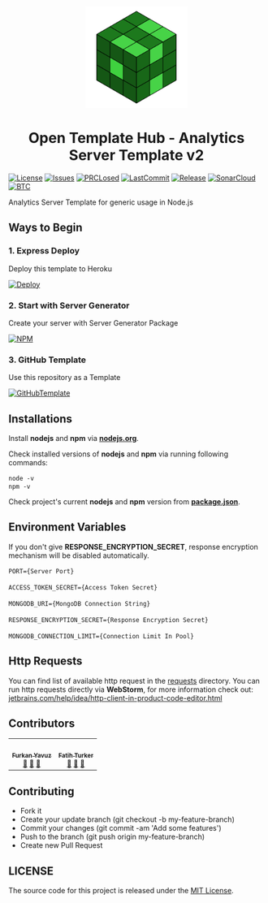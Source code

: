 <p align="center">
  <a href="https://www.linkedin.com/company/open-template-hub">
    <img src="https://github.com/open-template-hub/open-template-hub.github.io/blob/master/assets/logo/brand-logo.png?raw=true" alt="Logo" width=200>
  </a>
</p>

<h1 align="center">
Open Template Hub - Analytics Server Template v2
</h1>

[![License](https://img.shields.io/github/license/open-template-hub/analytics-server-template?color=43b043&style=for-the-badge)](LICENSE)
[![Issues](https://img.shields.io/github/issues/open-template-hub/analytics-server-template?color=43b043&style=for-the-badge)](https://github.com/open-template-hub/analytics-server-template/issues)
[![PRCLosed](https://img.shields.io/github/issues-pr-closed-raw/open-template-hub/analytics-server-template?color=43b043&style=for-the-badge)](https://github.com/open-template-hub/analytics-server-template/pulls?q=is%3Apr+is%3Aclosed)
[![LastCommit](https://img.shields.io/github/last-commit/open-template-hub/analytics-server-template?color=43b043&style=for-the-badge)](https://github.com/open-template-hub/analytics-server-template/commits/master)
[![Release](https://img.shields.io/github/release/open-template-hub/analytics-server-template?include_prereleases&color=43b043&style=for-the-badge)](https://github.com/open-template-hub/analytics-server-template/releases)
[![SonarCloud](https://img.shields.io/sonar/quality_gate/open-template-hub_analytics-server-template?server=https%3A%2F%2Fsonarcloud.io&label=Sonar%20Cloud&style=for-the-badge&logo=sonarcloud)](https://sonarcloud.io/dashboard?id=open-template-hub_analytics-server-template)
[![BTC](https://img.shields.io/badge/Donate-BTC-ORANGE?color=F5922F&style=for-the-badge&logo=bitcoin)](https://commerce.coinbase.com/checkout/8313af5f-de48-498d-b2cb-d98819ca7d5e)

Analytics Server Template for generic usage in Node.js

## Ways to Begin

### 1. Express Deploy

Deploy this template to Heroku

[![Deploy](https://img.shields.io/badge/Deploy_to-Heroku-7056bf.svg?style=for-the-badge&logo=heroku)](https://heroku.com/deploy?template=https://github.com/open-template-hub/analytics-server-template)

### 2. Start with Server Generator

Create your server with Server Generator Package

[![NPM](https://img.shields.io/badge/NPM-server_generator-cb3837.svg?style=for-the-badge&logo=npm)](https://www.npmjs.com/package/@open-template-hub/server-generator)

### 3. GitHub Template

Use this repository as a Template

[![GitHubTemplate](https://img.shields.io/badge/GitHub-Template-24292e.svg?style=for-the-badge&logo=github)](https://github.com/open-template-hub/analytics-server-template/generate)

## Installations

Install **nodejs** and **npm** via **[nodejs.org](https://nodejs.org)**.

Check installed versions of **nodejs** and **npm** via running following commands:

```
node -v
npm -v
```

Check project's current **nodejs** and **npm** version from **[package.json](package.json)**.

## Environment Variables

If you don't give **RESPONSE_ENCRYPTION_SECRET**, response encryption mechanism will be disabled automatically.

```applescript
PORT={Server Port}

ACCESS_TOKEN_SECRET={Access Token Secret}

MONGODB_URI={MongoDB Connection String}

RESPONSE_ENCRYPTION_SECRET={Response Encryption Secret}

MONGODB_CONNECTION_LIMIT={Connection Limit In Pool}
```

## Http Requests

You can find list of available http request in the [requests](assets/requests) directory. You can run http requests directly via **WebStorm**, for more information check out: [jetbrains.com/help/idea/http-client-in-product-code-editor.html](https://jetbrains.com/help/idea/http-client-in-product-code-editor.html)

## Contributors

<!-- ALL-CONTRIBUTORS-LIST:START - Do not remove or modify this section -->
<!-- prettier-ignore-start -->
<!-- markdownlint-disable -->
<table>
  <tr>
    <td align="center"><a href="https://github.com/furknyavuz"><img src="https://avatars0.githubusercontent.com/u/2248168?s=460&u=435ef6ade0785a7a135ce56cae751fb3ade1d126&v=4" width="100px;" alt=""/><br /><sub><b>Furkan Yavuz</b></sub></a><br /><a href="https://github.com/open-template-hub/analytics-server-template/issues/created_by/furknyavuz" title="Answering Questions">💬</a> <a href="https://github.com/open-template-hub/analytics-server-template/commits?author=furknyavuz" title="Documentation">📖</a> <a href="https://github.com/open-template-hub/analytics-server-template/pulls?q=is%3Apr+reviewed-by%3Afurknyavuz" title="Reviewed Pull Requests">👀</a></td>
    <td align="center"><a href="https://github.com/fatihturker"><img src="https://avatars1.githubusercontent.com/u/2202179?s=460&u=261b1129e7106c067783cb022ab9999aad833bdc&v=4" width="100px;" alt=""/><br /><sub><b>Fatih Turker</b></sub></a><br /><a href="https://github.com/open-template-hub/analytics-server-template/issues/created_by/fatihturker" title="Answering Questions">💬</a> <a href="https://github.com/open-template-hub/analytics-server-template/commits?author=fatihturker" title="Documentation">📖</a> <a href="https://github.com/open-template-hub/analytics-server-template/pulls?q=is%3Apr+reviewed-by%3Afatihturker" title="Reviewed Pull Requests">👀</a></td>
  </tr>
</table>

<!-- markdownlint-enable -->
<!-- prettier-ignore-end -->
<!-- ALL-CONTRIBUTORS-LIST:END -->

## Contributing

* Fork it
* Create your update branch (git checkout -b my-feature-branch)
* Commit your changes (git commit -am 'Add some features')
* Push to the branch (git push origin my-feature-branch)
* Create new Pull Request

## LICENSE

The source code for this project is released under the [MIT License](LICENSE).
